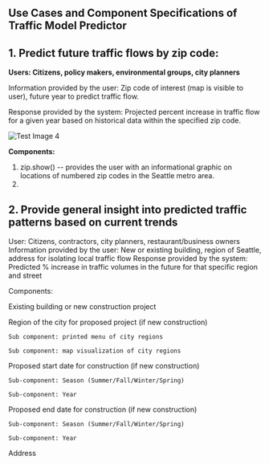## Use Cases and Component Specifications of Traffic Model Predictor ##


## 1. Predict future traffic flows by zip code: ##

**Users: Citizens, policy makers, environmental groups, city planners** 

Information provided by the user: Zip code of interest (map is visible to user), future year to predict traffic flow. 

Response provided by the system: Projected percent increase in traffic flow for a given year based on historical data within the specified zip code.
 
![Test Image 4](https://github.com/Greening-Seattle/Prediction/zip_show)

**Components:**
1. zip.show() -- provides the user with an informational graphic on locations of numbered zip codes in the Seattle metro area.
2. 
 
## 2. Provide general insight into predicted traffic patterns based on current trends ##

User: Citizens, contractors, city planners, restaurant/business owners
Information provided by the user: New or existing building, region of Seattle, address for isolating local traffic flow
Response provided by the system: Predicted % increase in traffic volumes in the future for that specific region and street
 
Components:

Existing building or new construction project

Region of the city for proposed project (if new construction)

	Sub component: printed menu of city regions

	Sub component: map visualization of city regions

Proposed start date for construction (if new construction)

	Sub-component: Season (Summer/Fall/Winter/Spring)

	Sub-component: Year

Proposed end date for construction (if new construction)

	Sub-component: Season (Summer/Fall/Winter/Spring)

	Sub-component: Year

Address

